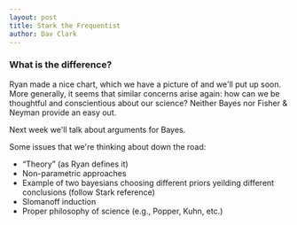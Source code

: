 ```yaml
---
layout: post
title: Stark the Frequentist
author: Dav Clark
---
```

### What is the difference?

Ryan made a nice chart, which we have a picture of and we'll put up soon. More
generally, it seems that similar concerns arise again: how can we be thoughtful
and conscientious about our science? Neither Bayes nor Fisher & Neyman provide
an easy out.

Next week we'll talk about arguments for Bayes.

Some issues that we're thinking about down the road:

 - “Theory” (as Ryan defines it)
 - Non-parametric approaches
 - Example of two bayesians choosing different priors yeilding different
   conclusions (follow Stark reference)
 - Slomanoff induction
 - Proper philosophy of science (e.g., Popper, Kuhn, etc.)
